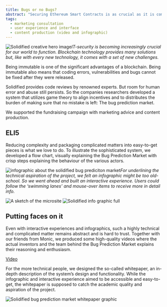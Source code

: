 ```yaml
---
title: Bugs or no Bugs?
abstract: "Securing Ethereum Smart Contracts is as crucial as it is complicated. overnice developed a set of items from company videos to infographics for <strong>Solidified</strong>."
tags:
  - marketing consultation
  - user experience and interface
  - content production (video and infographic)
---
```

![Solidified creative hero image](/cases/creative_solidified/hero.png)*IT-security is becoming increasingly crucial for our world to function. Blockchain technology provides many solutions but, like with every new technology, it comes with a set of new challenges.*

Being immutable is one of the significant advantages of a blockchain. Being immutable also means that coding errors, vulnerabilities and bugs cannot be fixed after they were released. 

Solidified provides code reviews by renowned experts. But room for human error and abuse still persists. So the companies researchers developed a system that utilizes game theory to align incentives and to distributes the burden of making sure that no mistake is left: The bug prediction market. 

We supported the fundraising campaign with marketing advice and content production.

## ELI5
Reducing complexity and packaging complicated matters into easy-to-get pieces is what we love to do. To illustrate the sophisticated system, we developed a flow chart, visually explaining the Bug Prediction Market with crisp steps explaining the behaviour of the various actors.


![infographic about the solidified bug prediciton market ](#link_1)*For underlining the technical aspiration of the project, we felt an infographic might be too old-school. So we went ahead and built an interactive experience. Users could follow the ‘swimming lanes’ and mouse-over items to receive more in detail info.*

![A sketch of the microsite](/cases/creative_solidified/micrositesketch.jpg)
![Solidified info graphic full](/cases/creative_solidified/microsite.png)

## Putting faces on it
Even with interactive experiences and infographics, such a highly technical and complicated matter remains abstract and is hard to trust. Together with our friends from Monic, we produced some high-quality videos where the actual inventors and the team behind the Bug Prediction Market explains their reasoning and enthusiasm.

[Video](TBD)

For the more technical people, we designed the so-called whitepaper, an in-depth description of the system’s design and functionality. While the infographic and interactive experience aimed to be accessible and easy-to-get, the whitepaper is supposed to catch the academic quality and aspiration of the project. 

![Solidified bug prediction market whitepaper graphic](/cases/creative_solidified/whitepaper_bpm.png)